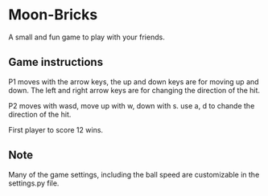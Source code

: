 # Moon-Bricks
A small and fun game to play with your friends.

## Game instructions
P1 moves with the arrow keys, the up and down keys are for moving up and down.
The left and right arrow keys are for changing the direction of the hit.

P2 moves with wasd, move up with w, down with s.
use a, d to chande the direction of the hit.

First player to score 12 wins.

## Note
Many of the game settings, including the ball speed are customizable in the settings.py file.
